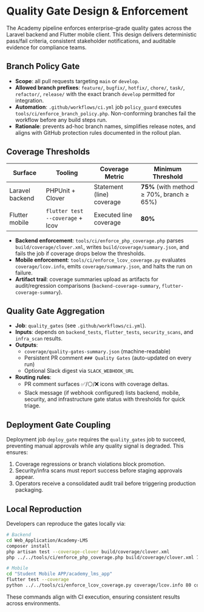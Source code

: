 # Quality Gate Design & Enforcement

The Academy pipeline enforces enterprise-grade quality gates across the Laravel backend and Flutter mobile client. This design delivers deterministic pass/fail criteria, consistent stakeholder notifications, and auditable evidence for compliance teams.

## Branch Policy Gate

* **Scope**: all pull requests targeting `main` or `develop`.
* **Allowed branch prefixes**: `feature/`, `bugfix/`, `hotfix/`, `chore/`, `task/`, `refactor/`, `release/` with the exact branch `develop` permitted for integration.
* **Automation**: `.github/workflows/ci.yml` job `policy_guard` executes `tools/ci/enforce_branch_policy.php`. Non-conforming branches fail the workflow before any build steps run.
* **Rationale**: prevents ad-hoc branch names, simplifies release notes, and aligns with GitHub protection rules documented in the rollout plan.

## Coverage Thresholds

| Surface | Tooling | Coverage Metric | Minimum Threshold |
|---------|---------|-----------------|-------------------|
| Laravel backend | PHPUnit + Clover | Statement (line) coverage | **75%** (with method ≥ 70%, branch ≥ 65%) |
| Flutter mobile | `flutter test --coverage` + lcov | Executed line coverage | **80%** |

* **Backend enforcement**: `tools/ci/enforce_php_coverage.php` parses `build/coverage/clover.xml`, writes `build/coverage/summary.json`, and fails the job if coverage drops below the thresholds.
* **Mobile enforcement**: `tools/ci/enforce_lcov_coverage.py` evaluates `coverage/lcov.info`, emits `coverage/summary.json`, and halts the run on failure.
* **Artifact trail**: coverage summaries upload as artifacts for audit/regression comparisons (`backend-coverage-summary`, `flutter-coverage-summary`).

## Quality Gate Aggregation

* **Job**: `quality_gates` (see `.github/workflows/ci.yml`).
* **Inputs**: depends on `backend_tests`, `flutter_tests`, `security_scans`, and `infra_scan` results.
* **Outputs**:
  * `coverage/quality-gates-summary.json` (machine-readable)
  * Persistent PR comment `### Quality Gates` (auto-updated on every run)
  * Optional Slack digest via `SLACK_WEBHOOK_URL`
* **Routing rules**:
  * PR comment surfaces ✅/⚪️/❌ icons with coverage deltas.
  * Slack message (if webhook configured) lists backend, mobile, security, and infrastructure gate status with thresholds for quick triage.

## Deployment Gate Coupling

Deployment job `deploy_gate` requires the `quality_gates` job to succeed, preventing manual approvals while any quality signal is degraded. This ensures:

1. Coverage regressions or branch violations block promotion.
2. Security/infra scans must report success before staging approvals appear.
3. Operators receive a consolidated audit trail before triggering production packaging.

## Local Reproduction

Developers can reproduce the gates locally via:

```bash
# Backend
cd Web_Application/Academy-LMS
composer install
php artisan test --coverage-clover build/coverage/clover.xml
php ../../tools/ci/enforce_php_coverage.php build/coverage/clover.xml 75 build/coverage/summary.json

# Mobile
cd "Student Mobile APP/academy_lms_app"
flutter test --coverage
python ../../tools/ci/enforce_lcov_coverage.py coverage/lcov.info 80 coverage/summary.json
```

These commands align with CI execution, ensuring consistent results across environments.
